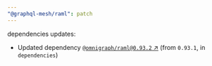 ```yaml
---
"@graphql-mesh/raml": patch
---
```

dependencies updates:
  - Updated dependency [`@omnigraph/raml@0.93.2` ↗︎](https://www.npmjs.com/package/@omnigraph/raml/v/0.93.2) (from `0.93.1`, in `dependencies`)
